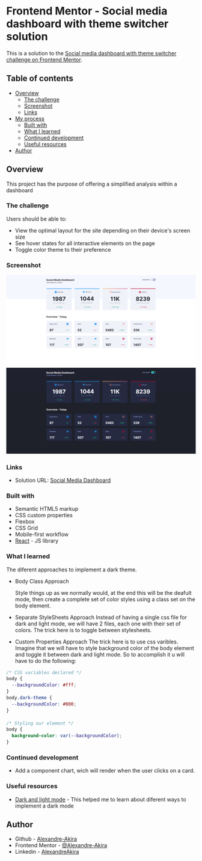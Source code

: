 # Frontend Mentor - Social media dashboard with theme switcher solution

This is a solution to the [Social media dashboard with theme switcher challenge on Frontend Mentor](https://www.frontendmentor.io/challenges/social-media-dashboard-with-theme-switcher-6oY8ozp_H).

## Table of contents

- [Overview](#overview)
  - [The challenge](#the-challenge)
  - [Screenshot](#screenshot)
  - [Links](#links)
- [My process](#my-process)
  - [Built with](#built-with)
  - [What I learned](#what-i-learned)
  - [Continued development](#continued-development)
  - [Useful resources](#useful-resources)
- [Author](#author)

## Overview

This project has the purpose of offering a simplified analysis within a dashboard

### The challenge

Users should be able to:

- View the optimal layout for the site depending on their device's screen size
- See hover states for all interactive elements on the page
- Toggle color theme to their preference

### Screenshot

![Light Version](./src/images/desktop_light.png)
![Dark Version](./src/images/desktop_dark.png)

### Links

- Solution URL: [Social Media Dashboard](https://Alexandre-Akira.github.io/social_media_dashboard)

### Built with

- Semantic HTML5 markup
- CSS custom properties
- Flexbox
- CSS Grid
- Mobile-first workflow
- [React](https://reactjs.org/) - JS library

### What I learned

The diferent approaches to implement a dark theme.

- Body Class Approach

  Style things up as we normally would, at the end this will be the deafult mode, then create a complete set of color styles using a class set on the body element.

- Separate StyleSheets Approach
  Instead of having a single css file for dark and light mode, we will have 2 files, each one with their set of colors. The trick here is to toggle between stylesheets.

- Custom Properties Approach
  The trick here is to use css varibles. Imagine that we will have to style background color of the body element and toggle it between dark and light mode. So to accomplish it u will have to do the following:

```css
/* CSS variables declared */
body {
  --backgroundColor: #fff;
}
body.dark-theme {
  --backgroundColor: #000;
}

/* Styling our element */
body {
  background-color: var(--backgroundColor);
}
```

### Continued development

- Add a component chart, wich will render when the user clicks on a card.

### Useful resources

- [Dark and light mode](https://css-tricks.com/a-complete-guide-to-dark-mode-on-the-web/#aa-using-a-body-class) - This helped me to learn about diferent ways to implement a dark mode

## Author

- Github - [Alexandre-Akira](https://github.com/Alexandre-Akira)
- Frontend Mentor - [@Alexandre-Akira](https://www.frontendmentor.io/profile/Alexandre-Akira)
- Linkedin - [AlexandreAkira](https://www.linkedin.com/in/alexandreakira/)
